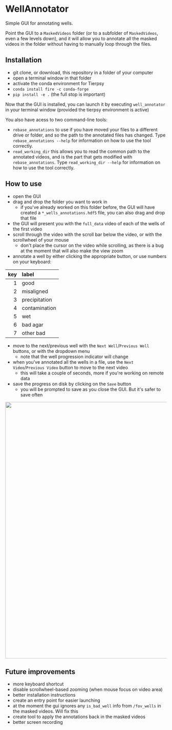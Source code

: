 # WellAnnotator

Simple GUI for annotating wells.

Point the GUI to a `MaskedVideos` folder (or to a subfolder of `MaskedVideos`, even a few levels down), and it will allow you to annotate all the masked videos in the folder without having to manually loop through the files.


## Installation

* git clone, or download, this repository in a folder of your computer
* open a terminal window in that folder
* activate the conda environment for Tierpsy
* `conda install fire -c conda-forge`
* `pip install -e .` (the full stop is important)

Now that the GUI is installed, you can launch it by executing
`well_annotator` in your terminal window (provided the tierpsy
environment is active)

You also have acess to two command-line tools:
* `rebase_annotations` to use if you have moved your files to a different drive or folder, and so the path to the annotated files has changed. Type `rebase_annotations --help` for information on how to use the tool correctly.
* `read_working_dir` this allows you to read the common path to the annotated videos, and is the part that gets modified with `rebase_annotations`. Type `read_working_dir --help` for information on how to use the tool correctly.


## How to use

* open the GUI
* drag and drop the folder you want to work in
    * if you've already worked on this folder before, the GUI will have created a `*_wells_annotations.hdf5` file, you can also drag and drop that file
* the GUI will present you with the `full_data` video of each of the wells of the first video
* scroll through the video with the scroll bar below the video, or with the scrollwheel of your mouse
    * don't place the cursor on the video while scrolling, as there is a bug at the moment that will also make the view zoom
* annotate a well by either clicking the appropriate button, or use numbers on your keyboard:

| key | label |
| -:|:-----|
| 1 | good |
| 2 | misaligned |
| 3 | precipitation |
| 4 | contamination |
| 5 | wet |
| 6 | bad agar |
| 7 | other bad |

* move to the next/previous well with the `Next Well`/`Previous Well` buttons, or with the dropdown menu
    * note that the well progression indicator will change
* when you've annotated all the wells in a file, use the `Next Video`/`Previous Video` button to move to the next video
    * this will take a couple of seconds, more if you're working on remote data
* save the progress on disk by clicking on the `Save` button
    * you will be prompted to save as you close the GUI. But it's safer to save often

<img src="https://user-images.githubusercontent.com/33106690/87806850-6161ea80-c84f-11ea-96d0-b063d46664b2.gif" width="800">



## Future improvements
* more keyboard shortcut
* disable scrollwheel-based zooming (when mouse focus on video area)
* better installation instructions
* create an entry point for easier launching
* at the moment the gui ignores any `is_bad_well` info from `/fov_wells` in the masked videos. Will fix this
* create tool to apply the annotations back in the masked videos
* better screen recording

